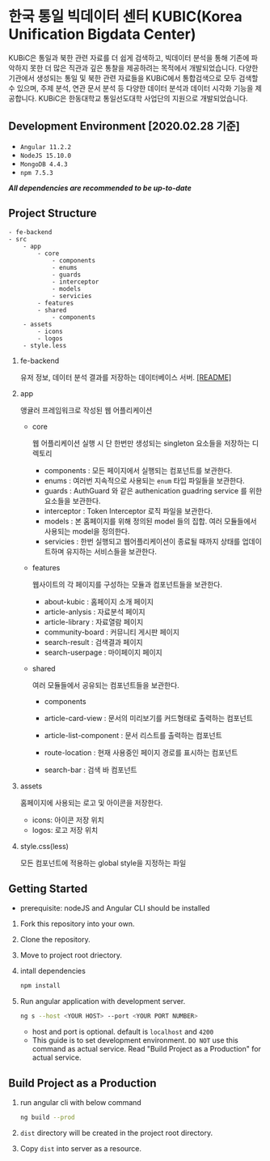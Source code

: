 # 한국 통일 빅데이터 센터 KUBIC(Korea Unification Bigdata Center)

KUBiC은 통일과 북한 관련 자료를 더 쉽게 검색하고, 빅데이터 분석을 통해 기존에 파악하지 못한 더 많은 직관과 깊은 통찰을 제공하려는 목적에서 개발되었습니다. 다양한 기관에서 생성되는 통일 및 북한 관련 자료들을 KUBiC에서 통합검색으로 모두 검색할 수 있으며, 주제 분석, 연관 문서 분석 등 다양한 데이터 분석과 데이터 시각화 기능을 제공합니다. KUBiC은 한동대학교 통일선도대학 사업단의 지원으로 개발되었습니다.

## Development Environment [2020.02.28 기준]

- `Angular 11.2.2`
- `NodeJS 15.10.0`
- `MongoDB 4.4.3`
- `npm 7.5.3`

_**All dependencies are recommended to be up-to-date**_

## Project Structure

```
- fe-backend
- src
    - app
        - core
            - components
            - enums
            - guards
            - interceptor
            - models
            - servicies
        - features
        - shared
            - components
    - assets
        - icons
        - logos
    - style.less
```

1.  fe-backend

    유저 정보, 데이터 분석 결과를 저장하는 데이터베이스 서버.
    [[README]](./fe-backend/README.md)

2.  app

    앵귤러 프레임워크로 작성된 웹 어플리케이션

    - core

      웹 어플리케이션 실행 시 단 한번만 생성되는 singleton 요소들을 저장하는 디렉토리

      - components : 모든 페이지에서 실행되는 컴포넌트를 보관한다.
      - enums : 여러번 지속적으로 사용되는 `enum` 타입 파일들을 보관한다.
      - guards : AuthGuard 와 같은 authenication guadring service 를 위한 요소들을 보관한다.
      - interceptor : Token Interceptor 로직 파일을 보관한다.
      - models : 본 홈페이지를 위해 정의된 model 들의 집합. 여러 모듈들에서 사용되는 model을 정의한다.
      - servicies : 한번 실행되고 웹어플리케이션이 종료될 때까지 상태를 업데이트하며 유지하는 서비스들을 보관한다.

    - features

      웹사이트의 각 페이지를 구성하는 모듈과 컴포넌트들을 보관한다.

      - about-kubic : 홈페이지 소개 페이지
      - article-anlysis : 자료분석 페이지
      - article-library : 자료열람 페이지
      - community-board : 커뮤니티 게시판 페이지
      - search-result : 검색결과 페이지
      - search-userpage : 마이페이지 페이지

    - shared

      여러 모듈들에서 공유되는 컴포넌트들을 보관한다.

      - components

      - article-card-view : 문서의 미리보기를 커드형태로 출력하는 컴포넌트
      - article-list-component : 문서 리스트를 출력하는 컴포넌트
      - route-location : 현재 사용중인 페이지 경로를 표시하는 컴포넌트
      - search-bar : 검색 바 컴포넌트

3.  assets

    홈페이지에 사용되는 로고 및 아이콘을 저장한다.

    - icons: 아이콘 저장 위치
    - logos: 로고 저장 위치

4.  style.css(less)

    모든 컴포넌트에 적용하는 global style을 지정하는 파일

## Getting Started

- prerequisite: nodeJS and Angular CLI should be installed

1. Fork this repository into your own.
2. Clone the repository.
3. Move to project root driectory.
4. intall dependencies

   ```bash
   npm install
   ```

5. Run angular application with development server.

   ```bash
   ng s --host <YOUR HOST> --port <YOUR PORT NUMBER>
   ```

   - host and port is optional. default is `localhost` and `4200`
   - This guide is to set development environment. `DO NOT` use this command as actual service. Read "Build Project as a Production" for actual service.

## Build Project as a Production

1. run angular cli with below command

   ```bash
   ng build --prod
   ```

2. `dist` directory will be created in the project root directory.
3. Copy `dist` into server as a resource.
